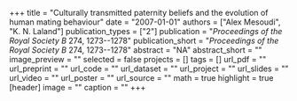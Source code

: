 +++
title = "Culturally transmitted paternity beliefs and the evolution of human mating behaviour"
date = "2007-01-01"
authors = ["Alex Mesoudi", "K. N. Laland"]
publication_types = ["2"]
publication = "_Proceedings of the Royal Society B_ 274, 1273--1278"
publication_short = "_Proceedings of the Royal Society B_ 274, 1273--1278"
abstract = "NA"
abstract_short = ""
image_preview = ""
selected = false
projects = []
tags = []
url_pdf = ""
url_preprint = ""
url_code = ""
url_dataset = ""
url_project = ""
url_slides = ""
url_video = ""
url_poster = ""
url_source = ""
math = true
highlight = true
[header]
image = ""
caption = ""
+++
